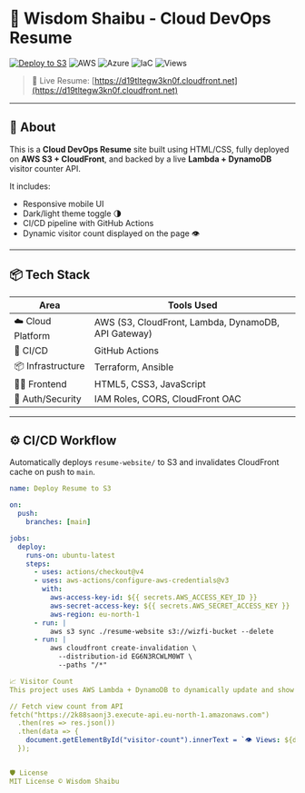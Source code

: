# 💼 Wisdom Shaibu - Cloud DevOps Resume

[![Deploy to S3](https://github.com/wizzfi1/devops-resume/actions/workflows/deploy.yml/badge.svg)](https://github.com/wizzfi1/devops-resume/actions/workflows/deploy.yml)
![AWS](https://img.shields.io/badge/AWS-CloudFront%2FS3-orange?logo=amazonaws)
![Azure](https://img.shields.io/badge/Azure-DevOps-blue?logo=microsoftazure)
![IaC](https://img.shields.io/badge/IaC-Terraform%2FAnsible-%23774ABC)
![Views](https://img.shields.io/badge/Views-Dynamic-lightgrey?style=flat-square)

> 🚀 Live Resume: [https://d19tltegw3kn0f.cloudfront.net](https://d19tltegw3kn0f.cloudfront.net)

---

## 📄 About

This is a **Cloud DevOps Resume** site built using HTML/CSS, fully deployed on **AWS S3 + CloudFront**, and backed by a live **Lambda + DynamoDB** visitor counter API.

It includes:
- Responsive mobile UI
- Dark/light theme toggle 🌗
- CI/CD pipeline with GitHub Actions
- Dynamic visitor count displayed on the page 👁️

---

## 📦 Tech Stack

| Area              | Tools Used |
|-------------------|------------|
| ☁️ Cloud Platform | AWS (S3, CloudFront, Lambda, DynamoDB, API Gateway) |
| 🚀 CI/CD          | GitHub Actions |
| 📦 Infrastructure | Terraform, Ansible |
| 👨‍💻 Frontend      | HTML5, CSS3, JavaScript |
| 🔐 Auth/Security  | IAM Roles, CORS, CloudFront OAC |

---

## ⚙️ CI/CD Workflow

Automatically deploys `resume-website/` to S3 and invalidates CloudFront cache on push to `main`.

```yaml
name: Deploy Resume to S3

on:
  push:
    branches: [main]

jobs:
  deploy:
    runs-on: ubuntu-latest
    steps:
      - uses: actions/checkout@v4
      - uses: aws-actions/configure-aws-credentials@v3
        with:
          aws-access-key-id: ${{ secrets.AWS_ACCESS_KEY_ID }}
          aws-secret-access-key: ${{ secrets.AWS_SECRET_ACCESS_KEY }}
          aws-region: eu-north-1
      - run: |
          aws s3 sync ./resume-website s3://wizfi-bucket --delete
      - run: |
          aws cloudfront create-invalidation \
            --distribution-id EG6N3RCWLM0WT \
            --paths "/*"

📈 Visitor Count
This project uses AWS Lambda + DynamoDB to dynamically update and show visit count.

// Fetch view count from API
fetch("https://2k88saonj3.execute-api.eu-north-1.amazonaws.com")
  .then(res => res.json())
  .then(data => {
    document.getElementById("visitor-count").innerText = `👁️ Views: ${data.views}`;
  });


🛡️ License
MIT License © Wisdom Shaibu

